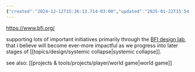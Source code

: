 ```yaml
---
{"created":"2024-12-12T15:36:13.714-03:00","updated":"2025-01-22T15:54:27.916-03:00","aliases":["buckminster fuller"],"tags":["organization","design","regeneration","systemsdesign","civilizationdesign","🌱"],"notestage":["🌱"],"relevancescore":96,"dg-publish":true,"permalink":"/initiatives-orgs-and-communities/design/buckminster-fuller-institute/","dgPassFrontmatter":true}
---
```


https://www.bfi.org/

supporting lots of important initiatives primarily through the [BFI design lab](https://www.bfi.org/programs/bfi-design-lab/), that i believe will become ever-more impactful as we progress into later stages of [[topics/design/systemic collapse\|systemic collapse]].

see also: [[projects & tools/projects/player/world game\|world game]]
